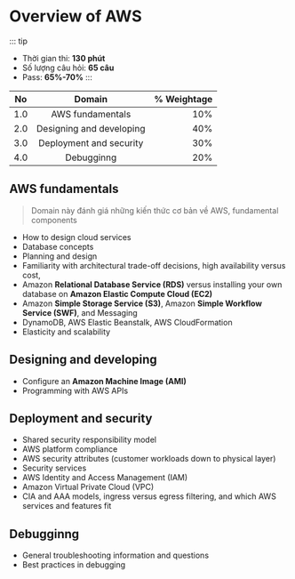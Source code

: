 # Overview of AWS
::: tip
 - Thời gian thi: **130 phút**
 - Số lượng câu hỏi: **65 câu**
 - Pass: **65%-70%**
:::

| No   | Domain                              | % Weightage  |
| ---- |:-----------------------------------:| ------------:|
| 1.0  | AWS fundamentals                    | 10%          |
| 2.0  | Designing and developing            | 40%          |
| 3.0  | Deployment and security             | 30%          |
| 4.0  | Debugginng                          | 20%          |

## AWS fundamentals
  > Domain này đánh giá những kiến thức cơ bản về AWS, fundamental components
  + How to design cloud services
  + Database concepts
  + Planning and design
  + Familiarity with architectural trade-off decisions, high availability versus cost,
  + Amazon **Relational Database Service (RDS)** versus installing your own database
  on **Amazon Elastic Compute Cloud (EC2)**
  + Amazon **Simple Storage Service (S3)**, Amazon **Simple Workflow Service
  (SWF)**, and Messaging
  + DynamoDB, AWS Elastic Beanstalk, AWS CloudFormation
  + Elasticity and scalability
## Designing and developing
  + Configure an **Amazon Machine Image (AMI)**
  + Programming with AWS APIs
## Deployment and security
  + Shared security responsibility model
  + AWS platform compliance
  + AWS security attributes (customer workloads down to physical layer)
  + Security services
  + AWS Identity and Access Management (IAM)
  + Amazon Virtual Private Cloud (VPC)
  + CIA and AAA models, ingress versus egress filtering, and which AWS services and features fit
## Debugginng
  + General troubleshooting information and questions
  + Best practices in debugging
